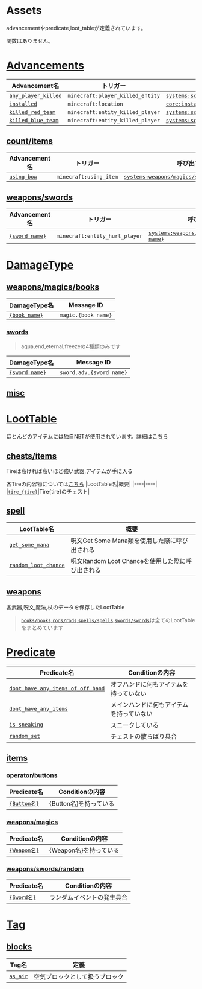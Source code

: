 # Assets
advancementやpredicate,loot_tableが定義されています。

関数はありません。

# [Advancements](advancements/)
|Advancement名|トリガー|呼び出す関数|
|----|----|----|
|[`any_player_killed`](advancements/any_player_killed.json)|`minecraft:player_killed_entity`|[`systems:scores/count/killed/add/any_player_killed`](/Attack/data/scores/functions/count/killed/add/any_player_killed.mcfunction)|
|[`installed`](advancements/installed.json)|`minecraft:location`|[`core:installed/message`](/Attack/data/core/functions/installed/message.mcfunction)|
|[`killed_red_team`](advancements/killed_red_team.json)|`minecraft:entity_killed_player`|[`systems:scores/count/killed/add/reds_score`](/Attack/data/scores/functions/count/killed/add/reds_score.mcfunction)|
|[`killed_blue_team`](advancements/killed_blue_team.json)|`minecraft:entity_killed_player`|[`systems:scores/count/killed/add/blues_score`](/Attack/data/scores/functions/count/killed/add/blues_score.mcfunction)|

## [count/](advancements/count/)[items](advancements/count/items/)
|Advancement名|トリガー|呼び出す関数|
|----|----|----|
|[`using_bow`](advancements/count/items/using_bow.json)|`minecraft:using_item`|[`systems:weapons/magics/spells/count_using_time`](/Attack/data/systems/functions/weapons/magics/spells/count_using_time.mcfunction)|

## [weapons/](advancements/weapons/)[swords](advancements/weapons/swords/)
|Advancement名|トリガー|呼び出す関数|
|----|----|----|
|[`{sword name}`](advancements/weapons/swords/)|`minecraft:entity_hurt_player`|[`systems:weapons/swords/ability/{sword name}`](/Attack/data/systems/functions/weapons/swords/)|

# [DamageType](damage_type/)
## [weapons/](damage_type/weapons/)[magics/](damage_type/weapons/magics/)[books](damage_type/weapons/magics/books/)
|DamageType名|Message ID|
|----|----|
|[`{book name}`](damage_type/weapons/magics/books/)|`magic.{book name}`|

### [swords](damage_type/weapons/swords/)
> aqua,end,eternal,freezeの4種類のみです

|DamageType名|Message ID|
|----|----|
|[`{sword name}`](damage_type/weapons/swords/)|`sword.adv.{sword name}`|

## [misc](damage_type/misc/)

# [LootTable](loot_tables/)
ほとんどのアイテムには独自NBTが使用されています。詳細は[こちら](/Attack/data/assets/loot_tables/weapons/About_NBTs.md)

## [chests/](loot_tables/chests/)[items](loot_tables/chests/items/)
Tireは高ければ高いほど強い武器,アイテムが手に入る

各Tireの内容物については[こちら](loot_tables/chests/items/Tire.md)
|LootTable名|概要|
|----|----|
|[`tire_{tire}`](loot_tables/chests/items/)|Tire{tire}のチェスト|

## [spell](loot_tables/spells/)
|LootTable名|概要|
|----|----|
|[`get_some_mana`](loot_tables/spells/get_some_mana.json)|呪文Get Some Mana類を使用した際に呼び出される|
|[`random_loot_chance`](loot_tables/spells/random_loot_chance.json)|呪文Random Loot Chanceを使用した際に呼び出される|

## [weapons](loot_tables/weapons/)
各武器,呪文,魔法,杖のデータを保存したLootTable

> [`books/books`](loot_tables/weapons/books/books.json),[`rods/rods`](loot_tables/weapons/rods/rods.json),[`spells/spells`](loot_tables/weapons/spells/spells.json),[`swords/swords`](loot_tables/weapons/swords/swords.json)は全てのLootTableをまとめています

# [Predicate](predicates/)
|Predicate名|Conditionの内容|
|----|----|
|[`dont_have_any_items_of_off_hand`](predicates/dont_have_any_items_of_off_hand.json)|オフハンドに何もアイテムを持っていない|
|[`dont_have_any_items`](predicates/dont_have_any_items.json)|メインハンドに何もアイテムを持っていない|
|[`is_sneaking`](predicates/is_sneaking.json)|スニークしている|
|[`random_set`](predicates/random_set.json)|チェストの散らばり具合|

## [items](predicates/items/)
### [operator/](predicates/items/operator/)[buttons](predicates/items/operator/buttons/)
|Predicate名|Conditionの内容|
|----|----|
|[`{Button名}`](predicates/items/operator/buttons/)|{Button名}を持っている|

### [weapons/](predicates/items/weapons/)[magics](predicates/items/weapons/magics/)
|Predicate名|Conditionの内容|
|----|----|
|[`{Weapon名}`](predicates/items/weapons/magics/)|{Weapon名}を持っている|

### [weapons/](predicates/items/weapons/)[swords/](predicates/items/weapons/swords/)[random](predicates/items/weapons/swords/random/)
|Predicate名|Conditionの内容|
|----|----|
|[`{Sword名}`](predicates/items/weapons/swords/random/)|ランダムイベントの発生具合|

# [Tag](tags/)
## [blocks](tags/blocks/)
|Tag名|定義|
|----|----|
|[`as_air`](tags/blocks/as_air.json)|空気ブロックとして扱うブロック|